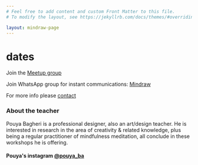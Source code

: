 ```yaml
---
# Feel free to add content and custom Front Matter to this file.
# To modify the layout, see https://jekyllrb.com/docs/themes/#overriding-theme-defaults

layout: mindraw-page
---
```

# dates

Join the [Meetup group](https://www.meetup.com/mindraw/)

Join WhatsApp group for instant communications: [Mindraw](https://chat.whatsapp.com/ELRibWY2kTS5O36ZY6oHp2)

For more info please [contact](mailto:pouyaxyz@gmail.com)

### About the teacher
Pouya Bagheri is a professional designer, also an art/design teacher. He is interested in research in the area of creativity & related knowledge, plus being a regular practitioner of mindfulness meditation, all conclude in these workshops he is offering.
#### Pouya's instagram [@pouya_ba](https://www.instagram.com/pouya_ba)